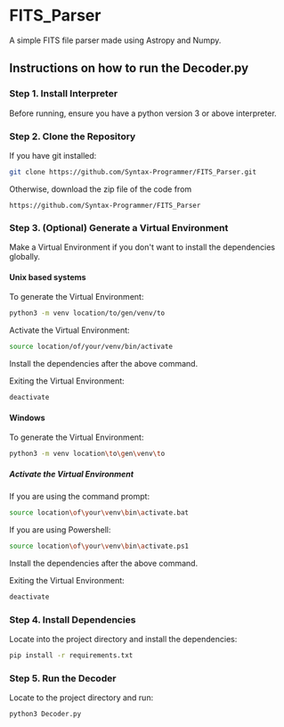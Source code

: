 # FITS_Parser

A simple FITS file parser made using Astropy and Numpy.

## Instructions on how to run the Decoder.py

### Step 1. Install Interpreter

Before running, ensure you have a python version 3 or above interpreter.

### Step 2. Clone the Repository

If you have git installed:

```bash
git clone https://github.com/Syntax-Programmer/FITS_Parser.git
```

Otherwise, download the zip file of the code from

```link
https://github.com/Syntax-Programmer/FITS_Parser
```

### Step 3. (Optional) Generate a Virtual Environment

Make a Virtual Environment if you don't want to install the dependencies globally.

#### Unix based systems

To generate the Virtual Environment:

```bash
python3 -m venv location/to/gen/venv/to
```

Activate the Virtual Environment:

```bash
source location/of/your/venv/bin/activate
```

Install the dependencies after the above command.

Exiting the Virtual Environment:

```bash
deactivate
```

#### Windows

To generate the Virtual Environment:

```bash
python3 -m venv location\to\gen\venv\to
```

##### Activate the Virtual Environment

If you are using the command prompt:

```bash
source location\of\your\venv\bin\activate.bat
```

If you are using Powershell:

```bash
source location\of\your\venv\bin\activate.ps1
```

Install the dependencies after the above command.

Exiting the Virtual Environment:

```bash
deactivate
```

### Step 4. Install Dependencies

Locate into the project directory and install the dependencies:

```bash
pip install -r requirements.txt
```

### Step 5. Run the Decoder

Locate to the project directory and run:

```bash
python3 Decoder.py
```

